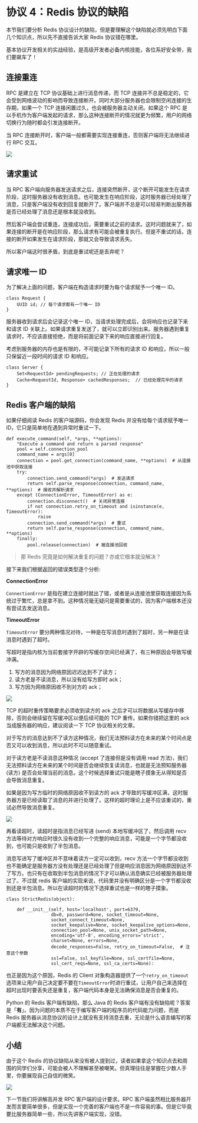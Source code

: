 # 协议 4：Redis 协议的缺陷

本节我们要分析 Redis 协议设计的缺陷，但是要理解这个缺陷就必须先明白下面几个知识点，所以先不直接告诉大家 Redis 协议错在哪里。

基本协议开发相关的实战经验，是高级开发者必备内核技能，各位系好安全带，我们要飙车了！

## 连接重连

RPC 是建立在 TCP 协议基础上进行消息传递，而 TCP 连接并不总是稳定的，它会受到网络波动的影响而导致连接断开。同时大部分服务器也会限制空闲连接的生存期，如果一个 TCP 连接闲置过久，也会被服务器主动关闭。如果这个 RPC 是以手机作为客户端发起的请求，那么这种连接断开的情况就更为频繁，用户的网络切换行为随时都会引发连接断开。

当 RPC 连接断开时，客户端一般都需要实现连接重连，否则客户端将无法继续进行 RPC 交互。

![](https://user-gold-cdn.xitu.io/2018/5/10/1634852cf04bc12d?w=710&h=265&f=png&s=25693)

## 请求重试

当 RPC 客户端向服务器发送请求之后，连接突然断开，这个断开可能发生在请求阶段，这时服务器没有收到消息。也可能发生在响应阶段，这时服务器已经处理了消息，只是客户端没有收到回复就断开了。客户端并不总是可以轻易判断出服务器是否已经处理了消息还是根本就没收到。

然后客户端会尝试重连，连接成功后，需要重试之前的请求。这时问题就来了，如果连接的断开是在响应阶段，那么请求有可能会被重复执行。但是不重试的话，连接的断开如果发生在请求阶段，那就又会导致请求丢失。

所以客户端这时很矛盾，到底是重试呢还是丢弃呢？

## 请求唯一 ID

为了解决上面的问题，客户端在构造请求时要为每个请求赋予一个唯一 ID。

```
class Request {
    UUID id; // 每个请求都有一个唯一 ID
}

```

服务器收到请求后会记录这个唯一 ID，当请求处理完成后，会将响应也记录下来和请求 ID 关联上。如果请求重复发送了，就可以立即识别出来。服务器遇到重复请求时，不应该直接拒绝，而是将前面记录下来的响应直接进行回复。

考虑到服务器的内存也是有限的，不可能记录下所有的请求 ID 和响应，所以一般只保留近一段时间的请求 ID 和响应。

```
class Server {
    Set<RequestId> pendingRequests; // 正在处理的请求
    Cache<RequestId, Response> cachedResponses;  // 已经处理完毕的请求
}

```

## Redis 客户端的缺陷

如果仔细阅读 Redis 的客户端源码，你会发现 Redis 并没有给每个请求赋予唯一 ID，它只是简单地在遇到异常时重试一下。

```
def execute_command(self, *args, **options):
    "Execute a command and return a parsed response"
    pool = self.connection_pool
    command_name = args[0]
    connection = pool.get_connection(command_name, **options)  # 从连接池中获取连接
    try:
        connection.send_command(*args)  # 发送请求
        return self.parse_response(connection, command_name, **options)  # 接收并解析请求
    except (ConnectionError, TimeoutError) as e:
        connection.disconnect()  # 关闭异常连接
        if not connection.retry_on_timeout and isinstance(e, TimeoutError):
            raise
        connection.send_command(*args)  # 重试
        return self.parse_response(connection, command_name, **options)
    finally:
        pool.release(connection)  # 被连接池回收

```

> 那 Redis 究竟是如何解决重复的问题？亦或它根本就没解决？

接下来我们根据返回的错误类型逐个分析:

**ConnectionError**

`ConnectionError` 是指在建立连接时就出了错，或者是从连接池里获取连接因为系统过于繁忙，总是拿不到。这种情况毫无疑问是需要重试的，因为客户端根本还没有尝试去发送消息。

**TimeoutError**

`TimeoutError` 要分两种情况对待，一种是在写消息时遇到了超时，另一种是在读消息时遇到了超时。

写超时是指内核为当前套接字开辟的写缓存空间已经满了，有三种原因会导致写缓冲满。

1.  写方的消息因为网络原因迟迟达到不了读方；
2.  读方老是不读消息，所以没有给写方即时 ack；
3.  写方因为网络原因收不到对方的 ack；

![](https://user-gold-cdn.xitu.io/2018/5/10/16348f6d82f1d1b3?w=819&h=375&f=png&s=31221)

TCP 的超时重传策略要求必须收到读方的 ack 之后才可以将数据从写缓存中移除，否则会继续留在写缓冲区以便后续可能的 TCP 重传。如果你错把这里的 ack 当成服务器的响应，建议阅读一下 TCP 协议相关的文章。

对于写方的消息达到不了读方这种情况，我们无法预料读方在未来的某个时间点是否又可以收到消息，所以此时不可以随意重试。

对于读方老是不读消息这种情况 (accept 了连接但是没有调用 read 方法)，我们无法预料读方在未来的某个时间是否会继续恢复读消息，也就是无法预知服务器 (读方) 是否会处理当前的消息。这个时候选择重试只能是瞎子摸象无从得知是否会导致消息重复。

如果是因为写方临时的网络原因收不到读方的 ack 才导致的写缓冲区满，这时服务器方是已经读取了消息的并进行处理了。这样的超时理论上是不应该重试的，重试必然导致消息重复。

![](https://user-gold-cdn.xitu.io/2018/5/10/16348fa94a4e1eb4?w=833&h=321&f=png&s=21476)

再看读超时，读超时是指消息已经写进 (send) 本地写缓冲区了，然后调用 recv 方法等待对方响应时很久没有收到一个完整的响应消息，可能是一个字节都没收到，也可能只是收到了半包消息。

消息写进写了缓冲区并不意味着读方一定可以收到，recv 方法一个字节都没收到也不能确定是服务器方没有处理还是已经处理了但是响应消息因为网络原因到达不了写方。也只有在收取到半包消息的情况下才可以确认消息确实已经被服务器处理过了。不过就 redis 客户端的实现来说，代码里并没有明确区分是一个字节都没收到还是半包消息。所以在读超时的情况下选择重试也是一样的瞎子摸象。

```
class StrictRedis(object):

    def __init__(self, host='localhost', port=6379,
                 db=0, password=None, socket_timeout=None,
                 socket_connect_timeout=None,
                 socket_keepalive=None, socket_keepalive_options=None,
                 connection_pool=None, unix_socket_path=None,
                 encoding='utf-8', encoding_errors='strict',
                 charset=None, errors=None,
                 decode_responses=False, retry_on_timeout=False,  # 注意这个参数
                 ssl=False, ssl_keyfile=None, ssl_certfile=None,
                 ssl_cert_reqs=None, ssl_ca_certs=None):

```

也正是因为这个原因，Redis 的 Client 对象构造器提供了一个`retry_on_timeout`选项来让用户自己决定要不要在`TimeoutError`时进行重试，让用户自己来选择在超时出现时要丢失还是重复，客户端代码本身是无法确保消息是否会重复的。

Python 的 Redis 客户端有缺陷，那么 Java 的 Redis 客户端有没有缺陷呢？答案是「**有**」。因为问题的本质不在于编写客户端的程序员的代码能力问题，而是 Redis 服务器从消息协议的设计上就没有支持消息去重，无论是什么语言编写的客户端都无法解决这个问题。

## 小结

由于这个 Redis 的协议缺陷从来没有被人提到过，读者如果拿这个知识点去和周围的同学们分享，可能会被人不理解甚至被嘲笑。但真理往往是掌握在少数人手里，你要展现自己自信的微笑。

![](https://user-gold-cdn.xitu.io/2018/5/19/16375feb7ca66826?w=135&h=140&f=jpeg&s=5186)

下一节我们将讲解高并发 RPC 客户端的设计要求。RPC 客户端虽然相比服务器开发而言要简单很多，但是实现一个完善的客户端也不是一件容易的事。但是它毕竟要比服务器简单一些，所以先讲客户端实现，没错。